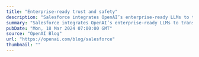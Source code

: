 ```yaml
---
title: "Enterprise-ready trust and safety"
description: "Salesforce integrates OpenAI’s enterprise-ready LLMs to transform customer applications."
summary: "Salesforce integrates OpenAI’s enterprise-ready LLMs to transform customer applications."
pubDate: "Mon, 18 Mar 2024 07:00:00 GMT"
source: "OpenAI Blog"
url: "https://openai.com/blog/salesforce"
thumbnail: ""
---
```


